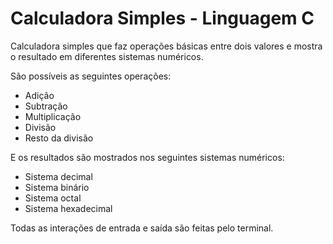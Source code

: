# Calculadora Simples - Linguagem C


Calculadora simples que faz operações básicas entre dois valores e mostra o resultado em diferentes sistemas numéricos.

São possíveis as seguintes operações:

- Adição
- Subtração
- Multiplicação
- Divisão
- Resto da divisão



E os resultados são mostrados nos seguintes sistemas numéricos:

- Sistema decimal
- Sistema binário
- Sistema octal
- Sistema hexadecimal



Todas as interações de entrada e saída são feitas pelo terminal.


